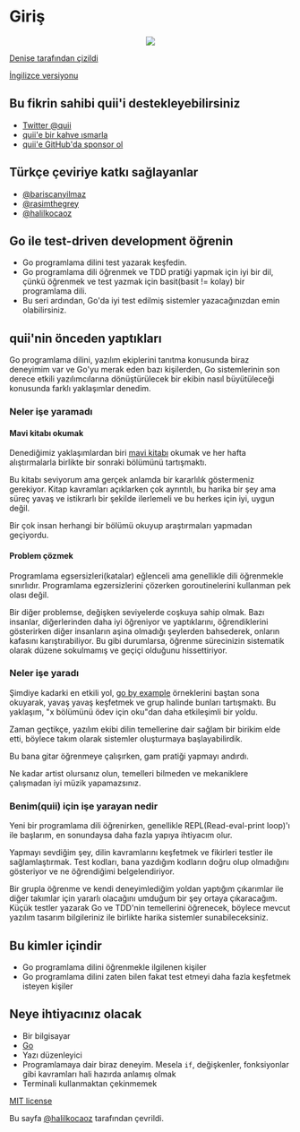 # Giriş

<div style="text-align: center">
  <img src="red-green-blue-gophers-smaller.png" />
</div>

[Denise tarafından çizildi](https://twitter.com/deniseyu21)

[İngilizce versiyonu](https://quii.gitbook.io/learn-go-with-tests/)

## Bu fikrin sahibi quii'i destekleyebilirsiniz

* [Twitter @quii](https://twitter.com/quii)
* [quii'e bir kahve ısmarla](https://www.buymeacoffee.com/quii)
* [quii'e GitHub'da sponsor ol](https://github.com/sponsors/quii)

## Türkçe çeviriye katkı sağlayanlar

* [@bariscanyilmaz](https://github.com/bariscanyilmaz)
* [@rasimthegrey](https://github.com/rasimthegrey)
* [@halilkocaoz](https://github.com/halilkocaoz)

## Go ile test-driven development öğrenin

* Go programlama dilini test yazarak keşfedin.
* Go programlama dili öğrenmek ve TDD pratiği yapmak için iyi bir dil, çünkü öğrenmek ve test yazmak için basit(basit != kolay) bir programlama dili.
* Bu seri ardından, Go'da iyi test edilmiş sistemler yazacağınızdan emin olabilirsiniz.

## quii'nin önceden yaptıkları

Go programlama dilini, yazılım ekiplerini tanıtma konusunda biraz deneyimim var ve Go'yu merak eden bazı kişilerden, Go sistemlerinin son derece etkili yazılımcılarına dönüştürülecek bir ekibin nasıl büyütüleceği konusunda farklı yaklaşımlar denedim.

### Neler işe yaramadı

#### Mavi kitabı okumak

Denediğimiz yaklaşımlardan biri [mavi kitabı](https://www.amazon.co.uk/Programming-Language-Addison-Wesley-Professional-Computing/dp/0134190440) okumak ve her hafta alıştırmalarla birlikte bir sonraki bölümünü tartışmaktı.

Bu kitabı seviyorum ama gerçek anlamda bir kararlılık göstermeniz gerekiyor. Kitap kavramları açıklarken çok ayrıntılı, bu harika bir şey ama süreç yavaş ve istikrarlı bir şekilde ilerlemeli ve bu herkes için iyi, uygun değil.

Bir çok insan herhangi bir bölümü okuyup araştırmaları yapmadan geçiyordu.

#### Problem çözmek

Programlama egsersizleri(katalar) eğlenceli ama genellikle dili öğrenmekle sınırlıdır. Programlama egzersizlerini çözerken goroutinelerini kullanman pek olası değil.

Bir diğer problemse, değişken seviyelerde coşkuya sahip olmak. Bazı insanlar, diğerlerinden daha iyi öğreniyor ve yaptıklarını, öğrendiklerini gösterirken diğer insanların aşina olmadığı şeylerden bahsederek, onların kafasını karıştırabiliyor. Bu gibi durumlarsa, öğrenme sürecinizin sistematik olarak düzene sokulmamış ve geçiçi olduğunu hissettiriyor.

### Neler işe yaradı

Şimdiye kadarki en etkili yol, [go by example](https://gobyexample.com/) örneklerini baştan sona okuyarak, yavaş yavaş keşfetmek ve grup halinde bunları tartışmaktı. Bu yaklaşım, "x bölümünü ödev için oku"dan daha etkileşimli bir yoldu.

Zaman geçtikçe, yazılım ekibi dilin temellerine dair sağlam bir birikim elde etti, böylece takım olarak sistemler oluşturmaya başlayabilirdik.

Bu bana gitar öğrenmeye çalışırken, gam pratiği yapmayı andırdı.

Ne kadar artist olursanız olun, temelleri bilmeden ve mekaniklere çalışmadan iyi müzik yapamazsınız.

### Benim(quii) için işe yarayan nedir

Yeni bir programlama dili öğrenirken, genellikle REPL(Read-eval-print loop)'ı ile başlarım, en sonundaysa daha fazla yapıya ihtiyacım olur.

Yapmayı sevdiğim şey, dilin kavramlarını keşfetmek ve fikirleri testler ile sağlamlaştırmak. Test kodları, bana yazdığım kodların doğru olup olmadığını gösteriyor ve ne öğrendiğimi belgelendiriyor.

Bir grupla öğrenme ve kendi deneyimlediğim yoldan yaptığım çıkarımlar ile diğer takımlar için yararlı olacağını umduğum bir şey ortaya çıkaracağım. Küçük testler yazarak Go ve TDD'nin temellerini öğrenecek, böylece mevcut yazılım tasarım bilgileriniz ile birlikte harika sistemler sunabileceksiniz.

## Bu kimler içindir

* Go programlama dilini öğrenmekle ilgilenen kişiler
* Go programlama dilini zaten bilen fakat test etmeyi daha fazla keşfetmek isteyen kişiler

## Neye ihtiyacınız olacak

* Bir bilgisayar
* [Go](https://golang.org/)
* Yazı düzenleyici
* Programlamaya dair biraz deneyim. Mesela `if`, değişkenler, fonksiyonlar gibi kavramları hali hazırda anlamış olmak
* Terminali kullanmaktan çekinmemek

[MIT license](https://github.com/halilkocaoz/learn-go-with-tests/tree/1a61412ecfcc1a7368ed32985788c6d952ce7a3a/LICENSE.md)

Bu sayfa [@halilkocaoz](https://github.com/halilkocaoz) tarafından çevrildi.
